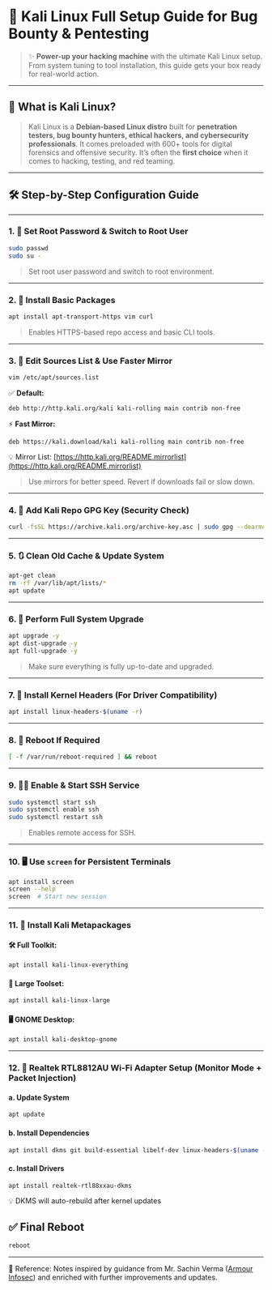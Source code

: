 
# 🐉 Kali Linux Full Setup Guide for Bug Bounty & Pentesting

> ✨ **Power-up your hacking machine** with the ultimate Kali Linux setup. From system tuning to tool installation, this guide gets your box ready for real-world action.

---

## 🧠 What is Kali Linux?

> Kali Linux is a **Debian-based Linux distro** built for **penetration testers, bug bounty hunters, ethical hackers, and cybersecurity professionals**. It comes preloaded with 600+ tools for digital forensics and offensive security.
> It’s often the **first choice** when it comes to hacking, testing, and red teaming.

---

## 🛠️ Step-by-Step Configuration Guide

---

### 1. 🔐 Set Root Password & Switch to Root User

```bash
sudo passwd
sudo su -
```

> Set root user password and switch to root environment.

---

### 2. 🧰 Install Basic Packages

```bash
apt install apt-transport-https vim curl
```

> Enables HTTPS-based repo access and basic CLI tools.

---

### 3. 🔧 Edit Sources List & Use Faster Mirror

```bash
vim /etc/apt/sources.list
```

✅ **Default:**

```
deb http://http.kali.org/kali kali-rolling main contrib non-free
```

⚡ **Fast Mirror:**

```
deb https://kali.download/kali kali-rolling main contrib non-free
```

💡 Mirror List: [https://http.kali.org/README.mirrorlist](https://http.kali.org/README.mirrorlist)

> Use mirrors for better speed. Revert if downloads fail or slow down.

---

### 4. 🔑 Add Kali Repo GPG Key (Security Check)

```bash
curl -fsSL https://archive.kali.org/archive-key.asc | sudo gpg --dearmor -o /usr/share/keyrings/kali-archive-keyring.gpg
```

---

### 5. 🔃 Clean Old Cache & Update System

```bash
apt-get clean
rm -rf /var/lib/apt/lists/*
apt update
```

---

### 6. 🔁 Perform Full System Upgrade

```bash
apt upgrade -y
apt dist-upgrade -y
apt full-upgrade -y
```

> Make sure everything is fully up-to-date and upgraded.

---

### 7. 🧱 Install Kernel Headers (For Driver Compatibility)

```bash
apt install linux-headers-$(uname -r)
```

---

### 8. 🛑 Reboot If Required

```bash
[ -f /var/run/reboot-required ] && reboot
```

---

### 9. 🧑‍💻 Enable & Start SSH Service

```bash
sudo systemctl start ssh
sudo systemctl enable ssh
sudo systemctl restart ssh
```

> Enables remote access for SSH.

---

### 10. 🖥️ Use `screen` for Persistent Terminals

```bash
apt install screen
screen --help
screen  # Start new session
```

---

### 11. 🧰 Install Kali Metapackages

#### 🛠 Full Toolkit:

```bash
apt install kali-linux-everything
```

#### 🧪 Large Toolset:

```bash
apt install kali-linux-large
```

#### 🖥️ GNOME Desktop:

```bash
apt install kali-desktop-gnome
```

---

### 12. 📶 Realtek RTL8812AU Wi-Fi Adapter Setup (Monitor Mode + Packet Injection)

#### a. Update System

```bash
apt update
```

#### b. Install Dependencies

```bash
apt install dkms git build-essential libelf-dev linux-headers-$(uname -r)
```

#### c. Install Drivers

```bash
apt install realtek-rtl88xxau-dkms
```

💡 DKMS will auto-rebuild after kernel updates

## ✅ Final Reboot

```bash
reboot
```

---
📖 Reference: Notes inspired by guidance from Mr. Sachin Verma ([Armour Infosec](https://www.armourinfosec.com/)) and enriched with further improvements and updates.


